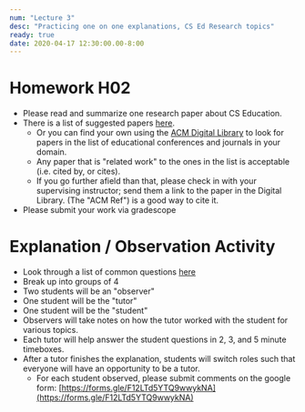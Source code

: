 ```yaml
---
num: "Lecture 3"
desc: "Practicing one on one explanations, CS Ed Research topics"
ready: true
date: 2020-04-17 12:30:00.00-8:00
---
```


# Homework H02

* Please read and summarize one research paper about CS Education.
* There is a list of suggested papers [here](/f19/info/papers/).  
   * Or you can find your own using the [ACM Digital Library](https://dl.acm.org) to look for papers in the list of educational conferences and journals in your domain.  
   * Any paper that is "related work" to the ones in the list is acceptable (i.e. cited by, or cites).
   * If you go further afield than that, please check in with your supervising instructor; send them a link to the paper in the Digital Library.  (The "ACM Ref") is a good way to cite it.
* Please submit your work via gradescope

# Explanation / Observation Activity

* Look through a list of common questions [here](https://docs.google.com/document/d/1vWwtF-r9RcklYFiB9tkY2j6nJ30fUV8TWMa3rFoWzjk)
* Break up into groups of 4
* Two students will be an "observer"
* One student will be the "tutor"
* One student will be the "student"
* Observers will take notes on how the tutor worked with the student for various topics.
* Each tutor will help answer the student questions in 2, 3, and 5 minute timeboxes.
* After a tutor finishes the explanation, students will switch roles such that everyone will have an opportunity to be a tutor.
   * For each student observed, please submit comments on the google form: [https://forms.gle/F12LTd5YTQ9wwykNA](https://forms.gle/F12LTd5YTQ9wwykNA)

